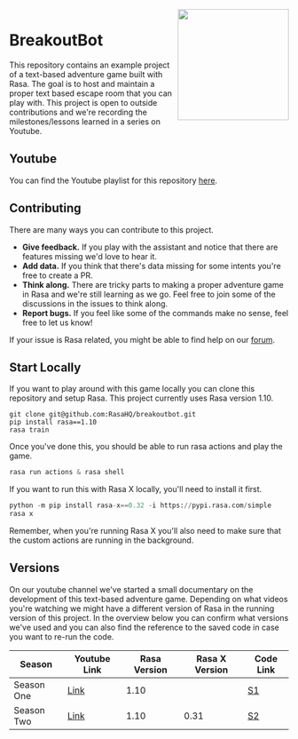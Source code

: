 <img src="logo.png" width=200 align="right">

# BreakoutBot

This repository contains an example project of a text-based adventure game built with Rasa. The 
goal is to host and maintain a proper text based escape room that you can play with. This project
is open to outside contributions and we're recording the milestones/lessons learned in a series 
on Youtube. 

## Youtube

You can find the Youtube playlist for this repository [here](https://www.youtube.com/playlist?list=PL75e0qA87dlGS2ik6n1sN-KjG39yCrGgf).

## Contributing

There are many ways you can contribute to this project.

- **Give feedback.** If you play with the assistant and notice that there are features missing we'd love to hear it.
- **Add data.** If you think that there's data missing for some intents you're free to create a PR.
- **Think along.** There are tricky parts to making a proper adventure game in Rasa and we're still learning as we go.
  Feel free to join some of the discussions in the issues to think along.
- **Report bugs.** If you feel like some of the commands make no sense, feel free to let us know!

If your issue is Rasa related, you might be able to find help on our [forum](https://forum.rasa.com). 

## Start Locally

If you want to play around with this game locally you can clone this repository and setup Rasa. This project currently uses Rasa version 1.10.

```
git clone git@github.com:RasaHQ/breakoutbot.git
pip install rasa==1.10
rasa train
```

Once you've done this, you should be able to run rasa actions and play the game.

```python
rasa run actions & rasa shell
```

If you want to run this with Rasa X locally, you'll need to install it first. 

```python
python -m pip install rasa-x==0.32 -i https://pypi.rasa.com/simple
rasa x
```

Remember, when you're running Rasa X you'll also need to make sure that the custom actions are running in the background. 

## Versions 

On our youtube channel we've started a small documentary on the development of this text-based adventure game. Depending on what videos you're watching we might have a different version of Rasa in the running version of this project. In the overview below you can confirm what versions we've used and you can also find the reference to the saved code in case you want to re-run the code. 

| Season 	      | Youtube Link 	                                                                                                                        | Rasa Version 	| Rasa X Version | Code Link 	                                                  |
|-------------	|-------------------------------------------------------------------------------------------------------------------------------------	|--------------	| -------------- |------------------------------------------------------------	|
| Season One  	| [Link](https://www.youtube.com/watch?v=rzTSSSnNOpA&list=PL75e0qA87dlGS2ik6n1sN-KjG39yCrGgf&index=2&t=0s&ab_channel=Rasa)             	| 1.10        	|             	 | [S1](https://github.com/RasaHQ/breakoutbot/releases/tag/s1)  |
| Season Two  	| [Link](https://www.youtube.com/watch?v=0d_gF4GP7VU&list=PL75e0qA87dlGS2ik6n1sN-KjG39yCrGgf&index=8&ab_channel=Rasa)             	    | 1.10        	| 0.31           | [S2](https://github.com/RasaHQ/breakoutbot/releases/tag/s2)  |
